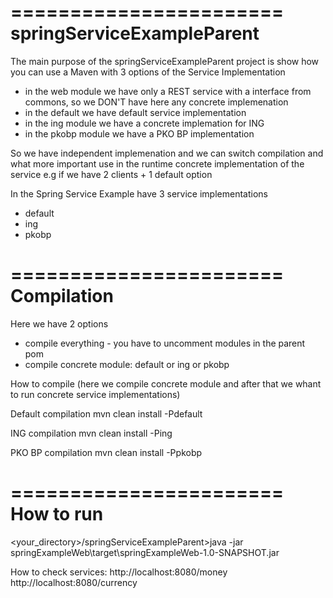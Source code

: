 =======================
springServiceExampleParent
=======================

The main purpose of the springServiceExampleParent project is show how you can use a Maven with 3 options of the Service Implementation 
- in the web module we have only a REST service with a interface from commons, so we DON'T have here any concrete implemenation
- in the default we have default service implementation
- in the ing module we have a concrete implemation for ING
- in the pkobp module we have a PKO BP implementation

So we have independent implemenation and we can switch compilation and what more important use in the runtime concrete implementation of the service 
e.g if we have 2 clients + 1 default option

In the Spring Service Example have 3 service implementations
- default
- ing
- pkobp


=======================
Compilation 
=======================

Here we have 2 options
-  compile everything - you have to uncomment modules in the parent pom
-  compile concrete module: default or ing or pkobp

How to compile (here we compile concrete module and after that we whant to run concrete service implementations)

Default compilation 
mvn clean install -Pdefault

ING compilation
mvn clean install -Ping

PKO BP compilation
mvn clean install -Ppkobp

=======================
How to run
=======================

<your_directory>/springServiceExampleParent>java -jar springExampleWeb\target\springExampleWeb-1.0-SNAPSHOT.jar

How to check services:
http://localhost:8080/money
http://localhost:8080/currency